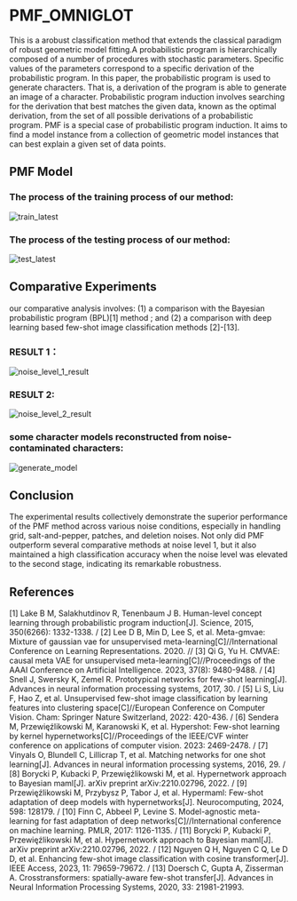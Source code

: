 # PMF_OMNIGLOT
This is  a arobust classification method that extends the classical paradigm of robust geometric model fitting.A probabilistic program is hierarchically composed of a number of procedures with stochastic parameters. Specific values of the parameters correspond to a specific derivation of the probabilistic program. In 
this paper, the probabilistic program is used to generate characters. That is, a derivation of the program is able to generate an image of a character. Probabilistic program induction involves searching for the derivation that best matches the given data, known as the optimal derivation, from the set of all possible derivations of a probabilistic program. PMF is a special case of probabilistic program induction. It aims to find a model instance from a collection of geometric model instances that can best explain a given set of data points.

## PMF Model 
### **The process of the training process of our method:**
![train_latest ](https://github.com/user-attachments/assets/5d27504c-03fa-4c09-92cc-3a1c61893ac8)
### **The process of the testing process of our method:**
![test_latest](https://github.com/user-attachments/assets/cabeae83-aca6-4a07-8983-166d294e691c)



## Comparative Experiments
our comparative analysis involves: (1) a comparison with the Bayesian probabilistic program (BPL)[1] method ; and (2) a comparison with deep learning based few-shot image classification methods [2]-[13].
### **RESULT 1：**
![noise_level_1_result](https://github.com/user-attachments/assets/f62e4b31-3a83-459c-8872-5ea4a689a734)
### **RESULT 2:**
![noise_level_2_result](https://github.com/user-attachments/assets/c6a3339f-0fa4-42c4-8eef-fddb5759b718)
### **some character models reconstructed from noise-contaminated characters:**
![generate_model](https://github.com/pengsuhua/PMF_OMNIGLOT/assets/116246948/8f45f3ec-36cb-4b64-94a8-082d5f077dba)
## Conclusion
The experimental results collectively demonstrate the superior performance of the PMF method across various noise conditions, especially in handling grid, salt-and-pepper, patches, and deletion noises. Not only did PMF outperform several comparative methods at noise level 1, but it also maintained a high classification accuracy when the noise level was elevated to the second stage, indicating its remarkable robustness.

## References
[1] Lake B M, Salakhutdinov R, Tenenbaum J B. Human-level concept learning through probabilistic program induction[J]. Science, 2015, 350(6266): 1332-1338. / [2] Lee D B, Min D, Lee S, et al. Meta-gmvae: Mixture of gaussian vae for unsupervised meta-learning[C]//International Conference on Learning Representations. 2020. // [3] Qi G, Yu H. CMVAE: causal meta VAE for unsupervised meta-learning[C]//Proceedings of the AAAI Conference on Artificial Intelligence. 2023, 37(8): 9480-9488. / [4] Snell J, Swersky K, Zemel R. Prototypical networks for few-shot learning[J]. Advances in neural information processing systems, 2017, 30. / [5] Li S, Liu F, Hao Z, et al. Unsupervised few-shot image classification by learning features into clustering space[C]//European Conference on Computer Vision. Cham: Springer Nature Switzerland, 2022: 420-436. / [6] Sendera M, Przewięźlikowski M, Karanowski K, et al. Hypershot: Few-shot learning by kernel hypernetworks[C]//Proceedings of the IEEE/CVF winter conference on applications of computer vision. 2023: 2469-2478. / [7] Vinyals O, Blundell C, Lillicrap T, et al. Matching networks for one shot learning[J]. Advances in neural information processing systems, 2016, 29. / [8] Borycki P, Kubacki P, Przewięźlikowski M, et al. Hypernetwork approach to Bayesian maml[J]. arXiv preprint arXiv:2210.02796, 2022. / [9] Przewięźlikowski M, Przybysz P, Tabor J, et al. Hypermaml: Few-shot adaptation of deep models with hypernetworks[J]. Neurocomputing, 2024, 598: 128179. / [10] Finn C, Abbeel P, Levine S. Model-agnostic meta-learning for fast adaptation of deep networks[C]//International conference on machine learning. PMLR, 2017: 1126-1135. / [11] Borycki P, Kubacki P, Przewięźlikowski M, et al. Hypernetwork approach to Bayesian maml[J]. arXiv preprint arXiv:2210.02796, 2022. / [12] Nguyen Q H, Nguyen C Q, Le D D, et al. Enhancing few-shot image classification with cosine transformer[J]. IEEE Access, 2023, 11: 79659-79672. / [13] Doersch C, Gupta A, Zisserman A. Crosstransformers: spatially-aware few-shot transfer[J]. Advances in Neural Information Processing Systems, 2020, 33: 21981-21993.









